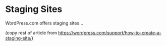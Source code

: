 # Staging Sites

WordPress.com offers staging sites...

(copy rest of article from https://wordpress.com/support/how-to-create-a-staging-site/)
